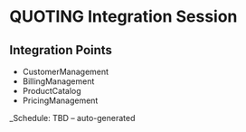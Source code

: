 # QUOTING Integration Session

## Integration Points
- CustomerManagement
- BillingManagement
- ProductCatalog
- PricingManagement

_Schedule: TBD – auto-generated

